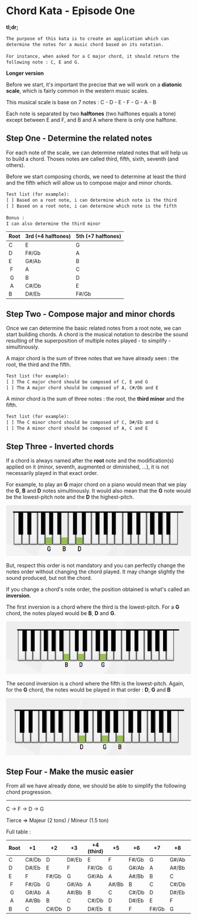 # Chord Kata - Episode One

**tl;dr;**
  
    The purpose of this kata is to create an application which can determine the notes for a music chord based on its notation.

    For instance, when asked for a C major chord, it should return the following note : C, E and G.


**Longer version**

Before we start, it's important the precise that we will work on a **diatonic scale**, which is fairly common in the western music scales.

This musical scale is base on 7 notes : C - D - E - F - G - A - B

Each note is separated by two **halftones** (two halftones equals a tone) except between E and F, and B and A where there is only one halftone.

## Step One - Determine the related notes

For each note of the scale, we can determine related notes that will help us to build a chord. Thoses notes are called third, fifth, sixth, seventh (and others).

Before we start composing chords, we need to determine at least the third and the fifth which will allow us to compose major and minor chords.

    Test list (for example):
    [ ] Based on a root note, i can determine which note is the third
    [ ] Based on a root note, i can determine which note is the fifth
    
    Bonus :
    I can also determine the third minor


| Root | 3rd (+4 halftones)    | 5th (+7 halftones)    |
|------|--------|---------|
|  C   |  E     |  G      |
|  D   |  F#/Gb |  A      |
|  E   |  G#/Ab |  B      |
|  F   |  A     |  C      |
|  G   |  B     |  D      |
|  A   |  C#/Db |  E      |
|  B   |  D#/Eb |  F#/Gb  |

## Step Two - Compose major and minor chords

Once we can determine the basic related notes from a root note, we can start building chords. A chord is the musical notation to describe the sound resulting of the superposition of multiple notes played - to simplify - simultinously.

A major chord is the sum of three notes that we have already seen : the root, the third and the fifth.

    Test list (for example):
    [ ] The C major chord should be composed of C, E and G
    [ ] The A major chord should be composed of A, C#/Db and E

A minor chord is the sum of three notes : the root, the **third minor** and the fifth.

    Test list (for example):
    [ ] The C minor chord should be composed of C, D#/Eb and G
    [ ] The A minor chord should be composed of A, C and E

## Step Three - Inverted chords

If a chord is always named after the **root** note and the modification(s) applied on it (minor, seventh, augmented or diminished, ...), it is not necessarily played in that exact order.

For example, to play an **G** major chord on a piano would mean that we play the **G**, **B**  and **D** notes simultinously.
It would also mean that the **G** note would be the lowest-pitch note and the **D** the highest-pitch.

![G chord representation](images/G_chord.png)

But, respect this order is not mandatory and you can perfectly change the notes order without changing the chord played. It may change slightly the sound produced, but not the chord.

If you change a chord's note order, the position obtained is what's called an **inversion**.

The first inversion is a chord where the third is the lowest-pitch. For a **G** chord, the notes played would be **B**, **D** and **G**.

![G chord representation](images/G_Chord_-_1st_inversion.png)

The second inversion is a chord where the fifth is the lowest-pitch. Again, for the **G** chord, the notes would be played in that order : **D**, **G** and **B**

![G chord representation](images/G_Chord_-_2nd_inversion.png)

## Step Four - Make the music easier

From all we have already done, we should be able to simplify the following chord progression.

--------------------------


C -> F -> D -> G

Tierce => Majeur (2 tons) / Mineur (1.5 ton)

Full table :

| Root | +1       | +2      | +3     | +4 (third) | +5      | +6      | +7      | +8      | +9      | +10     | +11     |
|------|----------|---------|--------|------------|---------|---------|---------|---------|---------|---------|---------|
|  C   |  C#/Db   |  D      |  D#/Eb |  E         |  F      |  F#/Gb  |  G      |  G#/Ab  |  A      |  A#/Bb  |  B      |
|  D   |  D#/Eb   |  E      |  F     |  F#/Gb     |  G      |  G#/Ab  |  A      |  A#/Bb  |  B      |  C      |  C#/Db  |
|  E   |  F       |  F#/Gb  |  G     |  G#/Ab     |  A      |  A#/Bb  |  B      |  C      |  C#/Db  |  D      |  D#/Eb  |
|  F   |  F#/Gb   |  G      |  G#/Ab |  A         |  A#/Bb  |  B      |  C      |  C#/Db  |  D      |  D#/Eb  |  E      |
|  G   |  G#/Ab   |  A      |  A#/Bb |  B         |  C      |  C#/Db  |  D      |  D#/Eb  |  E      |  F      |  F#/Gb  |
|  A   |  A#/Bb   |  B      |  C     |  C#/Db     |  D      |  D#/Eb  |  E      |  F      |  F#/Gb  |  G      |  G#/Ab  |
|  B   |  C       |  C#/Db  |  D     |  D#/Eb     |  E      |  F      |  F#/Gb  |  G      |  G#/Ab  |  A      |  A#/Bb  |
